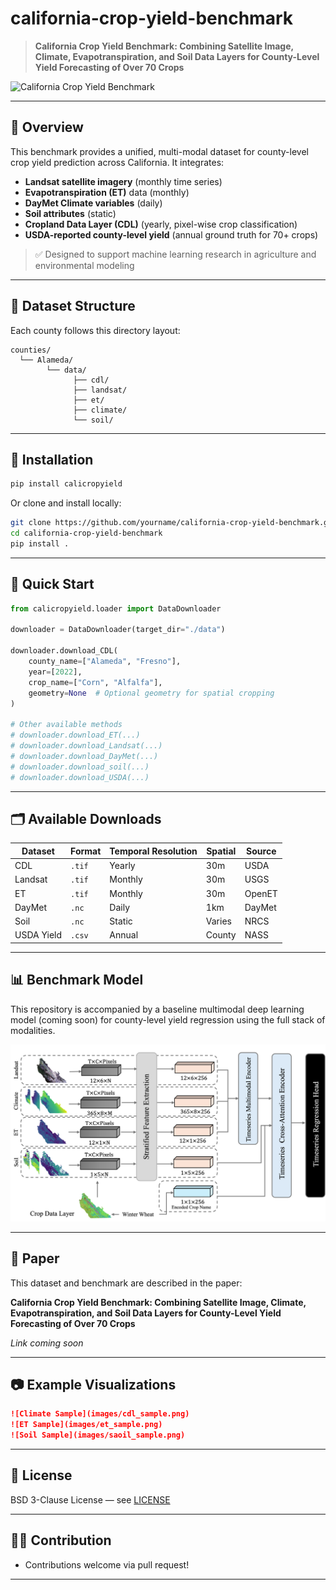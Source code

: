 # california-crop-yield-benchmark

> **California Crop Yield Benchmark: Combining Satellite Image, Climate, Evapotranspiration, and Soil Data Layers for County-Level Yield Forecasting of Over 70 Crops**

![California Crop Yield Benchmark](images/init.png)


---

## 🌾 Overview

This benchmark provides a unified, multi-modal dataset for county-level crop yield prediction across California. It integrates:

- **Landsat satellite imagery** (monthly time series)
- **Evapotranspiration (ET)** data (monthly)
- **DayMet Climate variables** (daily)
- **Soil attributes** (static)
- **Cropland Data Layer (CDL)** (yearly, pixel-wise crop classification)
- **USDA-reported county-level yield** (annual ground truth for 70+ crops)

> ✅ Designed to support machine learning research in agriculture and environmental modeling

---

## 📁 Dataset Structure

Each county follows this directory layout:

```
counties/
  └── Alameda/
        └── data/
              ├── cdl/
              ├── landsat/
              ├── et/
              ├── climate/
              └── soil/
```

---

## 🔧 Installation

```bash
pip install calicropyield
```

Or clone and install locally:

```bash
git clone https://github.com/yourname/california-crop-yield-benchmark.git
cd california-crop-yield-benchmark
pip install .
```

---

## 🧠 Quick Start

```python
from calicropyield.loader import DataDownloader

downloader = DataDownloader(target_dir="./data")

downloader.download_CDL(
    county_name=["Alameda", "Fresno"],
    year=[2022],
    crop_name=["Corn", "Alfalfa"],
    geometry=None  # Optional geometry for spatial cropping
)

# Other available methods
# downloader.download_ET(...)
# downloader.download_Landsat(...)
# downloader.download_DayMet(...)
# downloader.download_soil(...)
# downloader.download_USDA(...)
```

---

## 🗂️ Available Downloads

| Dataset     | Format | Temporal Resolution | Spatial | Source |
|-------------|--------|---------------------|---------|--------|
| CDL         | `.tif` | Yearly              | 30m     | USDA   |
| Landsat     | `.tif` | Monthly             | 30m     | USGS   |
| ET          | `.tif` | Monthly             | 30m     | OpenET |
| DayMet      | `.nc`  | Daily               | 1km     | DayMet |
| Soil        | `.nc`  | Static              | Varies  | NRCS   |
| USDA Yield  | `.csv` | Annual              | County  | NASS   |

---

## 📊 Benchmark Model

This repository is accompanied by a baseline multimodal deep learning model (coming soon) for county-level yield regression using the full stack of modalities.

![Multimodal ViT](images/model.png)


---

## 📌 Paper

This dataset and benchmark are described in the paper:

**California Crop Yield Benchmark: Combining Satellite Image, Climate, Evapotranspiration, and Soil Data Layers for County-Level Yield Forecasting of Over 70 Crops**

_Link coming soon_

---

## 📷 Example Visualizations


```markdown
![Climate Sample](images/cdl_sample.png)
![ET Sample](images/et_sample.png)
![Soil Sample](images/saoil_sample.png)
```

---

## 🤝 License

BSD 3-Clause License — see [LICENSE](LICENSE)

---
## 👩‍💻 Contribution

- Contributions welcome via pull request!

---
